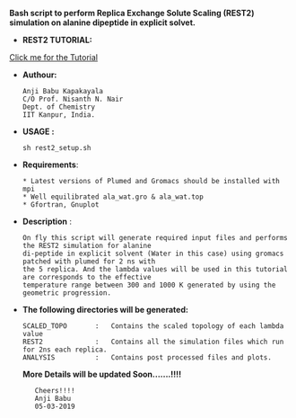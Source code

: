 
**Bash script to perform Replica Exchange Solute Scaling (REST2) simulation on alanine dipeptide in explicit solvet.**

     
 * **REST2 TUTORIAL:**
 
 
 [Click me for the Tutorial](https://github.com/NNairIITK/Enhanced_Sampling_Methods_Tutorials/blob/master/Replica_Exchange_MD/REMD_Tutorial.pdf)
       

* **Authour:**
   
      Anji Babu Kapakayala
      C/O Prof. Nisanth N. Nair
      Dept. of Chemistry
      IIT Kanpur, India.
       
                      
* **USAGE :**    
                         
      sh rest2_setup.sh                               
       
       
* **Requirements**:     
   
      * Latest versions of Plumed and Gromacs should be installed with mpi
      * Well equilibrated ala_wat.gro & ala_wat.top 
      * Gfortran, Gnuplot
                              
             
* **Description** :   
    
      On fly this script will generate required input files and performs the REST2 simulation for alanine 
      di-peptide in explicit solvent (Water in this case) using gromacs patched with plumed for 2 ns with
      the 5 replica. And the lambda values will be used in this tutorial are corresponds to the effective
      temperature range between 300 and 1000 K generated by using the geometric progression.
             
* **The following directories will be generated:**
             
      SCALED_TOPO       :   Contains the scaled topology of each lambda value
      REST2             :   Contains all the simulation files which run for 2ns each replica.
      ANALYSIS          :   Contains post processed files and plots.
             
      
 
              
   **More Details will be updated Soon.......!!!!**
                
         Cheers!!!!
         Anji Babu
         05-03-2019
